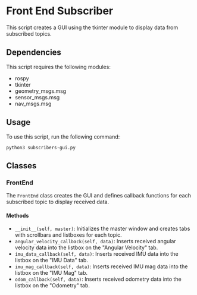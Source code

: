 # Front End Subscriber

This script creates a GUI using the tkinter module to display data from subscribed topics.

## Dependencies

This script requires the following modules:
- rospy
- tkinter
- geometry_msgs.msg
- sensor_msgs.msg
- nav_msgs.msg

## Usage

To use this script, run the following command:

    python3 subscribers-gui.py


## Classes

### FrontEnd

The `FrontEnd` class creates the GUI and defines callback functions for each subscribed topic to display received data.

#### Methods

- `__init__(self, master)`: Initializes the master window and creates tabs with scrollbars and listboxes for each topic.
- `angular_velocity_callback(self, data)`: Inserts received angular velocity data into the listbox on the "Angular Velocity" tab.
- `imu_data_callback(self, data)`: Inserts received IMU data into the listbox on the "IMU Data" tab.
- `imu_mag_callback(self, data)`: Inserts received IMU mag data into the listbox on the "IMU Mag" tab.
- `odom_callback(self, data)`: Inserts received odometry data into the listbox on the "Odometry" tab.
